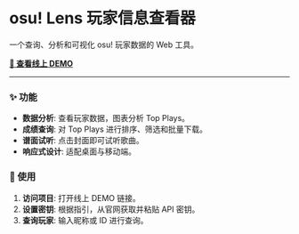 # osu! Lens 玩家信息查看器

一个查询、分析和可视化 osu! 玩家数据的 Web 工具。

**[🚀 查看线上 DEMO](https://risou2333.github.io/osu-lens.github.io/)**

---

### ✨ 功能

* **数据分析**: 查看玩家数据，图表分析 Top Plays。
* **成绩查询**: 对 Top Plays 进行排序、筛选和批量下载。
* **谱面试听**: 点击封面即可试听歌曲。
* **响应式设计**: 适配桌面与移动端。

### 🚀 使用

1.  **访问项目**: 打开线上 DEMO 链接。
2.  **设置密钥**: 根据指引，从官网获取并粘贴 API 密钥。
3.  **查询玩家**: 输入昵称或 ID 进行查询。


